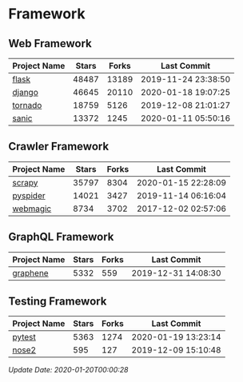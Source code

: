 # Framework

## Web Framework

| Project Name | Stars | Forks | Last Commit |
| ------------ | ----- | ----- | ----------- |
| [flask](https://github.com/pallets/flask) | 48487 | 13189 | 2019-11-24 23:38:50 |
| [django](https://github.com/django/django) | 46645 | 20110 | 2020-01-18 19:07:25 |
| [tornado](https://github.com/tornadoweb/tornado) | 18759 | 5126 | 2019-12-08 21:01:27 |
| [sanic](https://github.com/huge-success/sanic) | 13372 | 1245 | 2020-01-11 05:50:16 |

## Crawler Framework

| Project Name | Stars | Forks | Last Commit |
| ------------ | ----- | ----- | ----------- |
| [scrapy](https://github.com/scrapy/scrapy) | 35797 | 8304 | 2020-01-15 22:28:09 |
| [pyspider](https://github.com/binux/pyspider) | 14021 | 3427 | 2019-11-14 06:16:04 |
| [webmagic](https://github.com/code4craft/webmagic) | 8734 | 3702 | 2017-12-02 02:57:06 |

## GraphQL Framework

| Project Name | Stars | Forks | Last Commit |
| ------------ | ----- | ----- | ----------- |
| [graphene](https://github.com/graphql-python/graphene) | 5332 | 559 | 2019-12-31 14:08:30 |

## Testing Framework

| Project Name | Stars | Forks | Last Commit |
| ------------ | ----- | ----- | ----------- |
| [pytest](https://github.com/pytest-dev/pytest) | 5363 | 1274 | 2020-01-19 13:23:14 |
| [nose2](https://github.com/nose-devs/nose2) | 595 | 127 | 2019-12-09 15:10:48 |

*Update Date: 2020-01-20T00:00:28*